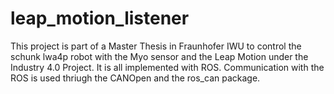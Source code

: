 # leap_motion_listener

This project is part of a Master Thesis in Fraunhofer IWU to control the schunk lwa4p robot with the Myo sensor and the Leap Motion under the Industry 4.0 Project. It is all implemented with ROS. Communication with the ROS is used thriugh the CANOpen and the ros_can package.
